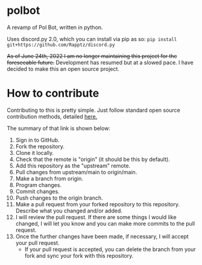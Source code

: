 # polbot
A revamp of Pol Bot, written in python.

Uses discord.py 2.0, which you can install via pip as so:
`pip install git+https://github.com/Rapptz/discord.py`

~~As of June 24th, 2022 I am no longer maintaining this project for the foreseeable future.~~ Development has resumed but at a slowed pace. I have decided to make this an open source project.
# How to contribute
Contributing to this is pretty simple. Just follow standard open source contribution methods, detailed [here.](https://www.dataschool.io/how-to-contribute-on-github/)

The summary of that link is shown below:
1. Sign in to GitHub.
2. Fork the repository.
3. Clone it locally.
4. Check that the remote is "origin" (it should be this by default).
5. Add this repository as the "upstream" remote.
6. Pull changes from upstream/main to origin/main.
7. Make a branch from origin.
8. Program changes.
9. Commit changes.
10. Push changes to the origin branch.
11. Make a pull request from your forked repository to this repository. Describe what you changed and/or added.
12. I will review the pull request. If there are some things I would like changed, I will let you know and you can make more commits to the pull request.
13. Once the further changes have been made, if necessary, I will accept your pull request.
    - If your pull request is accepted, you can delete the branch from your fork and sync your fork with this repository.
